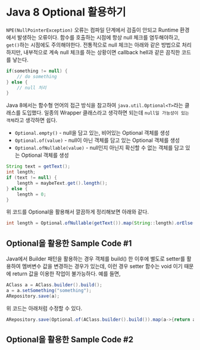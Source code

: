 # Java 8 Optional 활용하기

`NPE(NullPointerException)` 오류는 컴파일 단계에서 검출이 안되고 Runtime 환경에서 발생하는 오류이다. 함수를 호출하는 시점에 항상 null 체크를 염두해야하고, `get()`하는 시점에도 주의해야한다. 전통적으로 null 체크는 아래와 같은 방법으로 처리하지만, 내부적으로 계속 null 체크를 하는 상황이면 callback hell과 같은 끔직한 코드를 낳는다.

```java
if(something != null) {
	// do something
} else {
	// null 처리
}
```

Java 8에서는 함수형 언어의 접근 방식을 참고하여 `java.util.Optional<T>`라는 클래스를 도입했다. 일종의 Wrapper 클래스라고 생각하면 되는데 `null일 가능성이 있는 객체`라고 생각하면 쉽다.

* `Optional.empty()` - null을 담고 있는, 비어있는 Optional 객체를 생성
* `Optional.of(value)` - null이 아닌 객체를 담고 있는 Optional 객체를 생성
* `Optional.ofNullable(value)` - null인지 아닌지 확신할 수 없는 객체를 담고 있는 Optional 객체를 생성

```java
String text = getText();
int length;
if (text != null) {
	length = maybeText.get().length();
} else {
	length = 0;
}
```

위 코드를 Optional을 활용해서 깔끔하게 정리해보면 아래와 같다.

```java
int length = Optional.ofNullable(getText()).map(String::length).orElse(0);
```

## Optional을 활용한 Sample Code #1

Java에서 Builder 패턴을 활용하는 경우 객체를 build() 한 이후에 별도로 setter를 활용하여 멤버변수 값을 변경하는 경우가 있는데, 이런 경우 setter 함수는 void 이기 때문에 return 값을 이용한 작업이 불가능하다. 예를 들면,

```java
AClass a = AClass.builder().build();
a = a.setSomething("something");
ARepository.save(a);
```

위 코드는 아래처럼 수정할 수 있다.

```java
ARepository.save(Optional.of(AClass.builder().build()).map(a->{return a.setSomething("something"); a;}));
```

## Optional을 활용한 Sample Code #2
